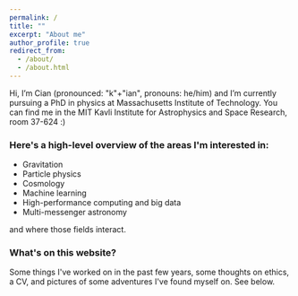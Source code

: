 ```yaml
---
permalink: /
title: ""
excerpt: "About me"
author_profile: true
redirect_from: 
  - /about/
  - /about.html
---
```


Hi, I’m Cian (pronounced: "k"+"ian", pronouns: he/him) and I’m currently pursuing a PhD in physics at Massachusetts Institute of Technology. You can find me in the MIT Kavli Institute for Astrophysics and Space Research, room 37-624 :)

### Here's a high-level overview of the areas I'm interested in: 

* Gravitation
* Particle physics
* Cosmology
* Machine learning
* High-performance computing and big data 
* Multi-messenger astronomy

and where those fields interact.

### What's on this website?
Some things I've worked on in the past few years, some thoughts on ethics, a CV, and pictures of some adventures I've found myself on. See below.

